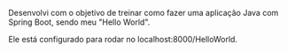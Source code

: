 Desenvolvi com o objetivo de treinar como fazer uma aplicação Java com Spring Boot, sendo meu "Hello World".

Ele está configurado para rodar no localhost:8000/HelloWorld.
